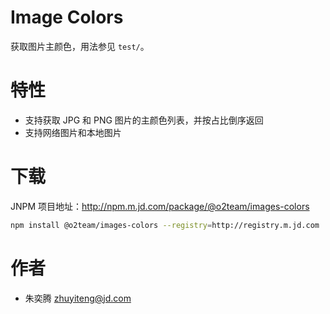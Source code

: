 Image Colors
========

获取图片主颜色，用法参见 `test/`。

# 特性
- 支持获取 JPG 和 PNG 图片的主颜色列表，并按占比倒序返回
- 支持网络图片和本地图片

# 下载
JNPM 项目地址：http://npm.m.jd.com/package/@o2team/images-colors
   
```bash
npm install @o2team/images-colors --registry=http://registry.m.jd.com
```

# 作者

- 朱奕腾 [zhuyiteng@jd.com](mailto:zhuyiteng@jd.com)
